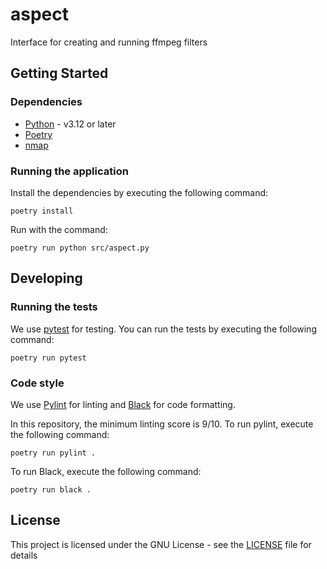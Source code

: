 # aspect
Interface for creating and running ffmpeg filters

## Getting Started
### Dependencies
- [Python](https://www.python.org/) - v3.12 or later
- [Poetry](https://python-poetry.org/)
- [nmap](https://nmap.org/)

### Running the application
Install the dependencies by executing the following command:
```shell
poetry install
```

Run with the command:
```shell
poetry run python src/aspect.py
```


## Developing
### Running the tests
We use [pytest](https://docs.pytest.org/en/stable/) for testing. You can run the tests by executing the following command:
```
poetry run pytest
```

### Code style
We use [Pylint](https://pypi.org/project/pylint/) for linting and [Black](https://github.com/psf/black) for code formatting.

In this repository, the minimum linting score is 9/10. To run pylint, execute the following command:
```shell
poetry run pylint .
```

To run Black, execute the following command:
```shell
poetry run black .
```

## License
This project is licensed under the GNU License - see the [LICENSE](LICENSE) file for details
